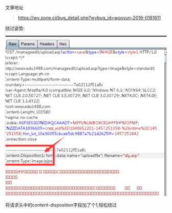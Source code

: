 文章地址

> https://wy.zone.ci/bug_detail.php?wybug_id=wooyun-2016-0181611

绕过姿势:

![image-20220920152958861](%E6%96%87%E4%BB%B6%E4%B8%8A%E4%BC%A0%E6%96%87%E7%AB%A0%E7%B2%BE%E5%8D%8E%E6%80%BB%E7%BB%93.assets/image-20220920152958861.png)

将请求头中的content-disposition字段加了个1,轻松绕过



